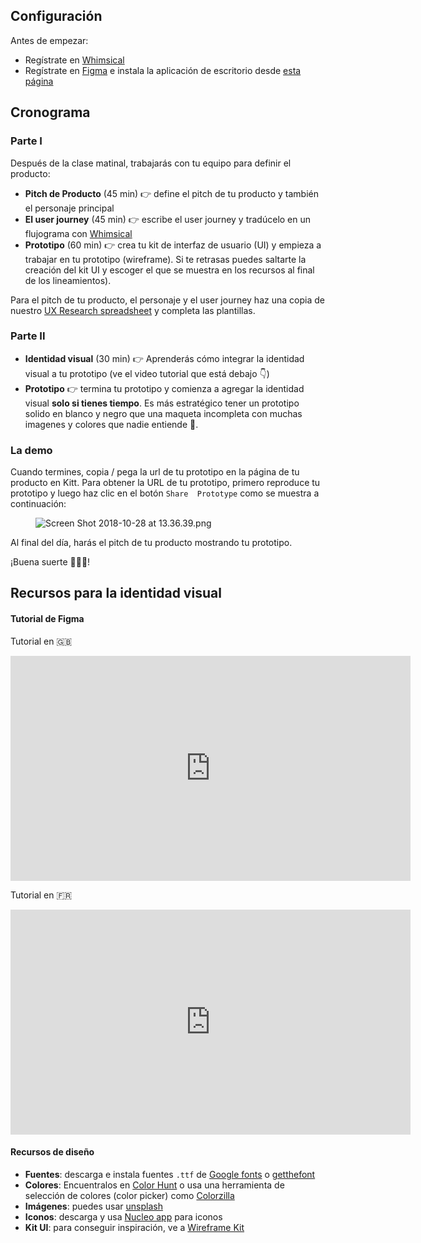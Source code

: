 ## Configuración
Antes de empezar:

- Regístrate en [Whimsical](https://whimsical.co)
- Regístrate en [Figma](https://www.figma.com/) e instala la aplicación de escritorio desde [esta página](https://www.figma.com/downloads/)


## Cronograma

### Parte I

Después de la clase matinal, trabajarás con tu equipo para definir el producto:

- **Pitch de Producto** (45 min) 👉 define el pitch de tu producto y también el personaje principal
- **El user journey** (45 min) 👉 escribe el user journey y tradúcelo en un flujograma con [Whimsical](https://whimsical.co)
- **Prototipo** (60 min) 👉 crea tu kit de interfaz de usuario (UI) y empieza a trabajar en tu prototipo (wireframe). Si te retrasas puedes saltarte la creación del kit UI y escoger el que se muestra en los recursos al final de los lineamientos).

Para el pitch de tu producto, el personaje y el user journey haz una copia de nuestro <a href="https://docs.google.com/spreadsheets/d/1OGCJLizpcROt0WwbGV_bCOxBktHO9XPdNHkXcZIyX1o/edit?usp=sharing" target="_blank">UX Research spreadsheet</a> y completa las plantillas.

### Parte II

- **Identidad visual** (30 min) 👉 Aprenderás cómo integrar la identidad visual a tu prototipo (ve el video tutorial que está debajo 👇)
- **Prototipo** 👉 termina tu prototipo y comienza a agregar la identidad visual **solo si tienes tiempo**. Es más estratégico tener un prototipo solido en blanco y negro que una maqueta incompleta con muchas imagenes y colores que nadie entiende 😬.

### La demo
Cuando termines, copia / pega la url de tu prototipo en la página de tu producto en Kitt. Para obtener la URL de tu prototipo, primero reproduce tu prototipo y luego haz clic en el botón `Share  Prototype` como se muestra a continuación:

<figure style="width: 100%">
  <img alt="Screen Shot 2018-10-28 at 13.36.39.png" src="https://wagon-rc3.s3.eu-west-1.amazonaws.com/p23uzJ9h6DUHZzG1E1dNyAWA">
</figure>

Al final del día, harás el pitch de tu producto mostrando tu prototipo.

¡Buena suerte 🚀🚀🚀!

## Recursos para la identidad visual

#### Tutorial de Figma

Tutorial en 🇬🇧

<iframe src="https://player.vimeo.com/video/315676081" width="640" height="360" frameborder="0" webkitallowfullscreen mozallowfullscreen allowfullscreen></iframe>

Tutorial en 🇫🇷

<iframe src="https://player.vimeo.com/video/301271712" width="640" height="360" frameborder="0" webkitallowfullscreen mozallowfullscreen allowfullscreen></iframe>


#### Recursos de diseño

- **Fuentes**: descarga e instala fuentes `.ttf` de [Google fonts](https://fonts.google.com/) o [getthefont](https://www.getthefont.com/)
- **Colores**: Encuentralos en [Color Hunt](https://colorhunt.co/) o usa una herramienta de  selección de colores (color picker) como [Colorzilla](http://www.colorzilla.com/)
- **Imágenes**: puedes usar [unsplash](https://unsplash.com/)
- **Iconos**: descarga y usa [Nucleo app](https://nucleoapp.com/) para iconos
- **Kit UI**: para conseguir inspiración, ve a [Wireframe Kit](https://www.figma.com/resources/assets/wireframe-kit/)
